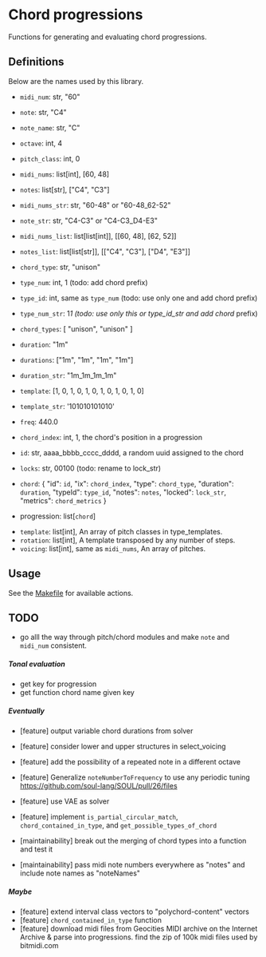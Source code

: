 # Chord progressions

Functions for generating and evaluating chord progressions.

## Definitions

Below are the names used by this library.

-   `midi_num`: str, "60"
-   `note`: str, "C4"
-   `note_name`: str, "C"
-   `octave`: int, 4
-   `pitch_class`: int, 0

-   `midi_nums`: list[int], [60, 48]
-   `notes`: list[str], ["C4", "C3"]

-   `midi_nums_str`: str, "60-48" or "60-48_62-52"
-   `note_str`: str, "C4-C3" or "C4-C3_D4-E3"

-   `midi_nums_list`: list[list[int]], [[60, 48], [62, 52]]
-   `notes_list`: list[list[str]], [["C4", "C3"], ["D4", "E3"]]

-   `chord_type`: str, "unison"
-   `type_num`: int, 1 (todo: add chord prefix)
-   `type_id`: int, same as `type_num` (todo: use only one and add chord prefix)

-   `type_num_str`: 1*1 (todo: use only this or type_id_str and add chord* prefix)
-   `chord_types`: [ "unison", "unison" ]

-   `duration`: "1m"
-   `durations`: ["1m", "1m", "1m", "1m"]
-   `duration_str`: "1m_1m_1m_1m"

-   `template`: [1, 0, 1, 0, 1, 0, 1, 0, 1, 0, 1, 0]
-   `template_str`: '101010101010'

-   `freq`: 440.0

-   `chord_index`: int, 1, the chord's position in a progression

-   `id`: str, aaaa_bbbb_cccc_dddd, a random uuid assigned to the chord

-   `locks`: str, 00100 (todo: rename to lock_str)

-   `chord`: {
    "id": `id`,
    "ix": `chord_index`,
    "type": `chord_type`,
    "duration": `duration`,
    "typeId": `type_id`,
    "notes": `notes`,
    "locked": `lock_str`,
    "metrics": `chord_metrics`
    }

- progression: list[`chord`]

*   `template`: list[int], An array of pitch classes in type_templates.
*   `rotation`: list[int], A template transposed by any number of steps.
*   `voicing`: list[int], same as `midi_nums`, An array of pitches.

## Usage

See the [Makefile](Makefile) for available actions.

## TODO

-   go alll the way through pitch/chord modules and make `note` and `midi_num` consistent.

##### Tonal evaluation

-   get key for progression
-   get function chord name given key

##### Eventually

-   [feature] output variable chord durations from solver
-   [feature] consider lower and upper structures in select_voicing
-   [feature] add the possibility of a repeated note in a different octave
-   [feature] Generalize `noteNumberToFrequency` to use any periodic tuning https://github.com/soul-lang/SOUL/pull/26/files
-   [feature] use VAE as solver
-   [feature] implement `is_partial_circular_match`, `chord_contained_in_type`, and `get_possible_types_of_chord`

-   [maintainability] break out the merging of chord types into a function and test it
-   [maintainability] pass midi note numbers everywhere as "notes" and include note names as "noteNames"

##### Maybe

-   [feature] extend interval class vectors to "polychord-content" vectors
-   [feature] `chord_contained_in_type` function
-   [feature] download midi files from Geocities MIDI archive on the Internet Archive & parse into progressions. find the zip of 100k midi files used by bitmidi.com
